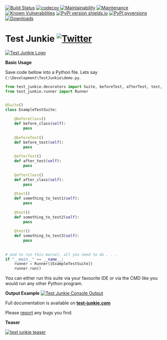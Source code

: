 [![Build Status](https://travis-ci.com/ArturSpirin/test_junkie.svg?branch=master)](https://travis-ci.com/ArturSpirin/test_junkie) 
[![codecov](https://codecov.io/gh/ArturSpirin/test_junkie/branch/master/graph/badge.svg)](https://codecov.io/gh/ArturSpirin/test_junkie) 
[![Maintainability](https://api.codeclimate.com/v1/badges/40b17ed68d5b3eca140b/maintainability)](https://codeclimate.com/github/ArturSpirin/test_junkie/maintainability)
[![Maintenance](https://img.shields.io/badge/Maintained%3F-yes-green.svg)](https://github.com/ArturSpirin/test_junkie/graphs/commit-activity)
[![Known Vulnerabilities](https://snyk.io/test/github/ArturSpirin/test_junkie/badge.svg?targetFile=requirements.txt)](https://snyk.io/test/github/ArturSpirin/test_junkie?targetFile=requirements.txt) 
[![PyPI version shields.io](https://img.shields.io/pypi/v/test_junkie.svg)](https://pypi.python.org/pypi/test_junkie/) 
[![PyPI pyversions](https://img.shields.io/pypi/pyversions/test_junkie.svg)](https://pypi.python.org/pypi/test_junkie/)
[![Downloads](https://pepy.tech/badge/test-junkie)](https://pepy.tech/project/test-junkie)

# Test Junkie [![Twitter](https://img.shields.io/twitter/url/http/shields.io.svg?style=social)](https://twitter.com/intent/tweet?text=Checkout+this+new+awesome+test+runner+for+Python!&url=https%3A%2F%2Fgithub.com%2FArturSpirin%2Ftest_junkie&hashtags=github,python,programming,pythonprogramming&original_referer=http%3A%2F%2Fgithub.com%2F&tw_p=tweetbutton)
[![Test Junkie Logo](https://www.test-junkie.com/static/media/logo.png)](https://www.test-junkie.com/)

**Basic Usage**

Save code bellow into a Python file. Lets say `C:\Development\TestJunkie\demo.py`.
```python
from test_junkie.decorators import Suite, beforeTest, afterTest, test, beforeClass, afterClass
from test_junkie.runner import Runner


@Suite()
class ExampleTestSuite:
    
    @beforeClass()
    def before_class(self):
        pass
        
    @beforeTest()
    def before_test(self):
        pass
        
    @afterTest()
    def after_test(self):
        pass
        
    @afterClass()
    def after_class(self):
        pass
        
    @test()
    def something_to_test1(self):
        pass
        
    @test()
    def something_to_test2(self):
        pass
        
    @test()
    def something_to_test3(self):
        pass
        
        
# and to run this marvel, all you need to do . . .
if "__main__" == __name__:
    runner = Runner([ExampleTestSuite])
    runner.run()
```

You can either run this suite via your favourite IDE or via the CMD like you would run any other Python program.

**Output Example**
[![Test Junkie Console Output](https://www.test-junkie.com/static/media/console_out.jpg)](https://www.test-junkie.com/static/media/console_out.jpg)

Full documentation is available on **[test-junkie.com](https://www.test-junkie.com/)**  

Please [report](https://github.com/ArturSpirin/test_junkie/issues/new?template=bug_report.md) any bugs you find.

**Teaser**

[![test junkie teaser](https://www.test-junkie.com/static/media/test-junkie-teaser-trailer-play.jpg)](https://www.youtube.com/watch?v=vRrpOgbuT9w)
